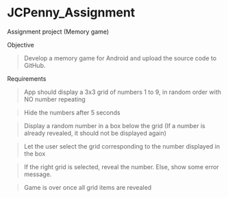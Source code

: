 # JCPenny_Assignment
Assignment project (Memory game)

Objective

> Develop a memory game for Android and upload the source code to GitHub.

Requirements

> App should display a 3x3 grid of numbers 1 to 9, in random order with NO number repeating

> Hide the numbers after 5 seconds

> Display a random number in a box below the grid (If a number is already revealed, it should not be displayed again)

> Let the user select the grid corresponding to the number displayed in the box

> If the right grid is selected, reveal the number. Else, show some error message.

> Game is over once all grid items are revealed
